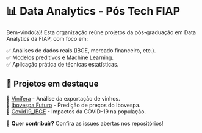 # 📊 Data Analytics - Pós Tech FIAP  
Bem-vindo(a)! Esta organização reúne projetos da pós-graduação em Data Analytics da FIAP, com foco em:  

✅ Análises de dados reais (IBGE, mercado financeiro, etc.).  
✅ Modelos preditivos e Machine Learning.  
✅ Aplicação prática de técnicas estatísticas.  

## 🚀 Projetos em destaque  
🔹 [Vinifera]([link](https://github.com/Data-Analitycs-Pos-Tech-Fiap/Vinifera)) - Análise da exportação de vinhos.  
🔹 [Ibovespa Futuro]([link](https://github.com/Data-Analitycs-Pos-Tech-Fiap/Ibovespa-futuro)) - Predição de preços do Ibovespa.  
🔹 [Covid19_IBGE]([link](https://github.com/Data-Analitycs-Pos-Tech-Fiap/covid19_ibge)) - Impactos da COVID-19 na população.  

📌 **Quer contribuir?** Confira as issues abertas nos repositórios!  
